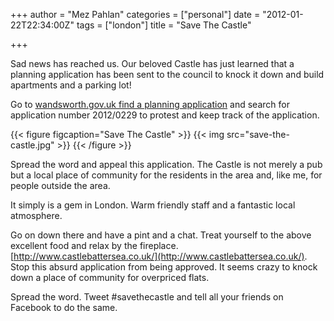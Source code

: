 +++
author = "Mez Pahlan"
categories = ["personal"]
date = "2012-01-22T22:34:00Z"
tags = ["london"]
title = "Save The Castle"

+++

Sad news has reached us. Our beloved Castle has just learned that a planning application has been sent to the council to
knock it down and build apartments and a parking lot!

Go to [wandsworth.gov.uk find a planning
application](http://www.wandsworth.gov.uk/info/1023/planning_advice_and_guidance/364/find_a_planning_application) and
search for application number 2012/0229 to protest and keep track of the application.

{{< figure figcaption="Save The Castle" >}}
    {{< img src="save-the-castle.jpg" >}}
{{< /figure >}}

<!--more-->

Spread the word and appeal this application. The Castle is not merely a pub but a local place of community for the
residents in the area and, like me, for people outside the area.

It simply is a gem in London. Warm friendly staff and a fantastic local atmosphere.

Go on down there and have a pint and a chat. Treat yourself to the above excellent food and relax by the fireplace.
[http://www.castlebattersea.co.uk/](http://www.castlebattersea.co.uk/). Stop this absurd application from being
approved. It seems crazy to knock down a place of community for overpriced flats.

Spread the word. Tweet #savethecastle and tell all your friends on Facebook to do the same.

